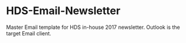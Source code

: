 # HDS-Email-Newsletter
Master Email template for HDS in-house 2017 newsletter. Outlook is the target Email client.
